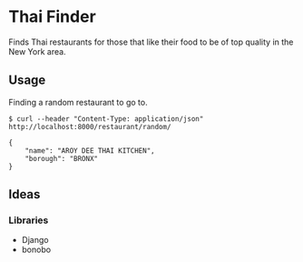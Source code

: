 # Thai Finder

Finds Thai restaurants for those that like their food to be of top quality in the New York area.

## Usage

Finding a random restaurant to go to.

    $ curl --header "Content-Type: application/json" http://localhost:8000/restaurant/random/

    {
        "name": "AROY DEE THAI KITCHEN",
        "borough": "BRONX"
    }

## Ideas

### Libraries

  - Django
  - bonobo
